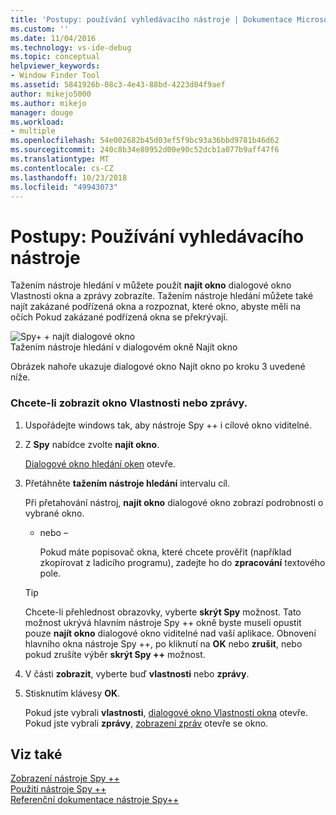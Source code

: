 ```yaml
---
title: 'Postupy: používání vyhledávacího nástroje | Dokumentace Microsoftu'
ms.custom: ''
ms.date: 11/04/2016
ms.technology: vs-ide-debug
ms.topic: conceptual
helpviewer_keywords:
- Window Finder Tool
ms.assetid: 5841926b-08c3-4e43-88bd-4223d04f9aef
author: mikejo5000
ms.author: mikejo
manager: douge
ms.workload:
- multiple
ms.openlocfilehash: 54e002682b45d03ef5f9bc93a36bbd9781b46d62
ms.sourcegitcommit: 240c8b34e80952d00e90c52dcb1a077b9aff47f6
ms.translationtype: MT
ms.contentlocale: cs-CZ
ms.lasthandoff: 10/23/2018
ms.locfileid: "49943073"
---
```

# <a name="how-to-use-the-finder-tool"></a>Postupy: Používání vyhledávacího nástroje
Tažením nástroje hledání v můžete použít **najít okno** dialogové okno Vlastnosti okna a zprávy zobrazíte. Tažením nástroje hledání můžete také najít zakázané podřízená okna a rozpoznat, které okno, abyste měli na očích Pokud zakázané podřízená okna se překrývají.  
  
 ![Spy&#43; &#43; najít dialogové okno](../debugger/media/icon_spy--_find.png "Icon_Spy ++ _Find")  
Tažením nástroje hledání v dialogovém okně Najít okno  
  
 Obrázek nahoře ukazuje dialogové okno Najít okno po kroku 3 uvedené níže.  
  
### <a name="to-display-window-properties-or-messages"></a>Chcete-li zobrazit okno Vlastnosti nebo zprávy.  
  
1. Uspořádejte windows tak, aby nástroje Spy ++ i cílové okno viditelné.  
  
2. Z **Spy** nabídce zvolte **najít okno**.  
  
    [Dialogové okno hledání oken](../debugger/find-window-dialog-box.md) otevře.  
  
3. Přetáhněte **tažením nástroje hledání** intervalu cíl.  
  
    Při přetahování nástroj, **najít okno** dialogové okno zobrazí podrobnosti o vybrané okno.  
  
   - nebo –  
  
     Pokud máte popisovač okna, které chcete prověřit (například zkopírovat z ladicího programu), zadejte ho do **zpracování** textového pole.  
  
   > [!TIP]
   >  Chcete-li přehlednost obrazovky, vyberte **skrýt Spy** možnost. Tato možnost ukrývá hlavním nástroje Spy ++ okně byste museli opustit pouze **najít okno** dialogové okno viditelné nad vaší aplikace. Obnovení hlavního okna nástroje Spy ++, po kliknutí na **OK** nebo **zrušit**, nebo pokud zrušíte výběr **skrýt Spy ++** možnost.  
  
4. V části **zobrazit**, vyberte buď **vlastnosti** nebo **zprávy**.  
  
5. Stisknutím klávesy **OK**.  
  
    Pokud jste vybrali **vlastnosti**, [dialogové okno Vlastnosti okna](../debugger/window-properties-dialog-box.md) otevře. Pokud jste vybrali **zprávy**, [zobrazení zpráv](../debugger/messages-view.md) otevře se okno.  
  
## <a name="see-also"></a>Viz také  
 [Zobrazení nástroje Spy ++](../debugger/spy-increment-views.md)   
 [Použití nástroje Spy ++](../debugger/using-spy-increment.md)   
 [Referenční dokumentace nástroje Spy++](../debugger/spy-increment-reference.md)